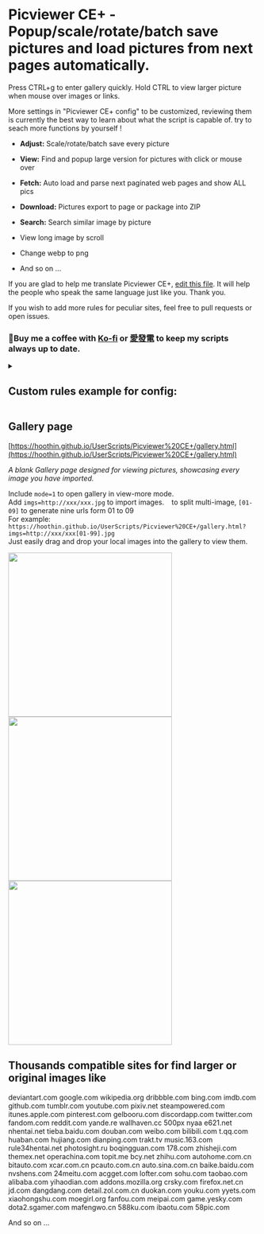 # Picviewer CE+ - Popup/scale/rotate/batch save pictures and load pictures from next pages automatically. 

Press CTRL+g to enter gallery quickly. Hold CTRL to view larger picture when mouse over images or links.

More settings in "Picviewer CE+ config" to be customized, reviewing them is currently the best way to learn about what the script is capable of. try to seach more functions by yourself ! 

+ **Adjust:** Scale/rotate/batch save every picture

+ **View:** Find and popup large version for pictures with click or mouse over

+ **Fetch:** Auto load and parse next paginated web
 pages and show ALL pics

+ **Download:** Pictures export to page or package into ZIP

+ **Search:** Search similar image by picture

+ View long image by scroll

+ Change webp to png

+ And so on ...

If you are glad to help me translate Picviewer CE+, [edit this file](https://github.com/hoothin/UserScripts/blob/master/Picviewer%20CE%2B/pvcep_lang.js#L1).
It will help the people who speak the same language just like you. Thank you.

If you wish to add more rules for peculiar sites, feel free to pull requests or open issues.

### 💝Buy me a coffee with [Ko-fi](https://ko-fi.com/hoothin) or [愛發電](https://afdian.net/a/hoothin) to keep my scripts always up to date.

 <details>
<summary><h2>Custom rules example for config:</h2></summary>
<b>1.</b>
This can add click-to-open for existing asiansister rule. Place it into the '[]' of rule textarea.
<pre>
{
&nbsp;name: "asiansister",
&nbsp;clickToOpen:{
&nbsp;&nbsp;enabled:true,
&nbsp;&nbsp;preventDefault:true,
&nbsp;&nbsp;type:'actual'
&nbsp;}
}
</pre> 
<br>
<b>2.</b>
This can add large-image rule for dmm to view high-definition original images or download them.
<pre>
{
&nbsp;name: "dmm",
&nbsp;src: /pics\.dmm\.co\.jp/i,
&nbsp;r: "ps.jpg",
&nbsp;s: "pl.jpg"
}
</pre>
<b>3.</b>
Using a standalone script, you have the ability to manage all of your custom rules.

```
// ==UserScript==
// @name         Picviewer CE+ custom rules
// @namespace    hoothin
// @version      0.1
// @description  Picviewer CE+ custom rules
// @author       You
// @match        *://*/*
// @run-at       document-start
// @grant        none
// ==/UserScript==

(function() {
    'use strict';
    window.pvcepRules = [
        {
            name: "dmm",
            src: /pics\.dmm\.co\.jp/i,
            r: "ps.jpg",
            s: "pl.jpg"
        }
    ];
})();
```
 </details>

## Gallery page
[https://hoothin.github.io/UserScripts/Picviewer%20CE+/gallery.html](https://hoothin.github.io/UserScripts/Picviewer%20CE+/gallery.html)

*A blank Gallery page designed for viewing pictures, showcasing every image you have imported.*

Include `mode=1` to open gallery in view-more mode.<br/>
Add `imgs=http://xxx/xxx.jpg` to import images. ` ` to split multi-image, `[01-09]` to generate nine urls form 01 to 09<br/>
For example: `https://hoothin.github.io/UserScripts/Picviewer%20CE+/gallery.html?imgs=http://xxx/xxx[01-99].jpg`<br/>
Just easily drag and drop your local images into the gallery to view them.

<img src='https://v2fy.com/asset/063_picviewer_ce/72723103-d911ce00-3bba-11ea-9541-0be746977dbc.gif' width=330><img src='https://v2fy.com/asset/063_picviewer_ce/72767872-7eb35480-3c30-11ea-814d-ce4678c81089.gif' width=330><img src='https://v2fy.com/asset/063_picviewer_ce/73130353-c4598e00-4031-11ea-810e-9498677a40d1.gif' width=330>

Thousands compatible sites for find larger or original images like
--
deviantart.com
google.com
wikipedia.org
dribbble.com
bing.com
imdb.com
github.com
tumblr.com
youtube.com
pixiv.net
steampowered.com
itunes.apple.com
pinterest.com
gelbooru.com
discordapp.com
twitter.com
fandom.com
reddit.com
yande.re
wallhaven.cc
500px
nyaa
e621.net
nhentai.net
tieba.baidu.com
douban.com
weibo.com
bilibili.com
t.qq.com
huaban.com
hujiang.com
dianping.com
trakt.tv
music.163.com
rule34hentai.net
photosight.ru
boqingguan.com
178.com
zhisheji.com
themex.net
operachina.com
topit.me
bcy.net
zhihu.com
autohome.com.cn
bitauto.com
xcar.com.cn
pcauto.com.cn
auto.sina.com.cn
baike.baidu.com
nvshens.com
24meitu.com
acgget.com
lofter.com
sohu.com
taobao.com
alibaba.com
yihaodian.com
addons.mozilla.org
crsky.com
firefox.net.cn
jd.com
dangdang.com
detail.zol.com.cn
duokan.com
youku.com
yyets.com
xiaohongshu.com
moegirl.org
fanfou.com
meipai.com
game.yesky.com
dota2.sgamer.com
mafengwo.cn
588ku.com
ibaotu.com
58pic.com

And so on ...
